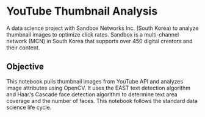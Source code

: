 # YouTube Thumbnail Analysis
A data science project with Sandbox Networks Inc. (South Korea) to analyze thumbnail images to optimize click rates. Sandbox is a multi-channel network (MCN) in South Korea that supports over 450 digital creators and their content.

## Objective
This notebook pulls thumbnail images from YouTube API and analyzes image attributes using OpenCV. It uses the EAST text detection algorithm and Haar's Cascade face detection algorithm to determine text area coverage and the number of faces. This notebook follows the standard data science life cycle.
